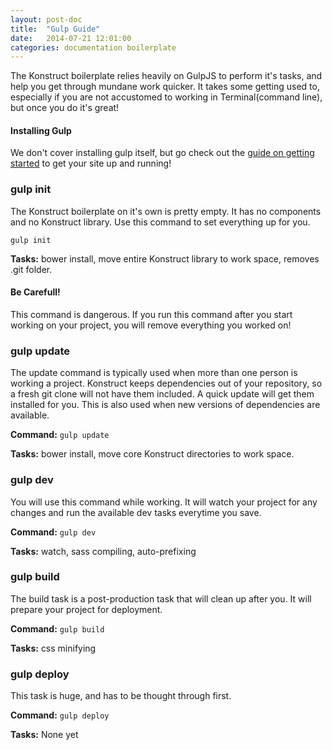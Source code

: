 ```yaml
---
layout: post-doc
title:  "Gulp Guide"
date:   2014-07-21 12:01:00
categories: documentation boilerplate
---
```


The Konstruct boilerplate relies heavily on GulpJS to perform it's tasks, and help you get through mundane work quicker. It takes some getting used to, especially if you are not accustomed to working in Terminal(command line), but once you do it's great!

<aside class="message info">
    <h4>Installing Gulp</h4>
    <p>We don't cover installing gulp itself, but go check out the <a href="{{ site.baseurl}}/getting-started/">guide on getting started</a> to get your site up and running!</p>
</aside>

### gulp init

The Konstruct boilerplate on it's own is pretty empty. It has no components and no Konstruct library. Use this command to set everything up for you. 

<code>gulp init</code>

**Tasks:** bower install, move entire Konstruct library to work space, removes .git folder.

<aside class="message warning">
    <h4>Be Carefull!</h4>
    <p>This command is dangerous. If you run this command after you start working on your project, you will remove everything you worked on!</p>
</aside>

### gulp update

The update command is typically used when more than one person is working a project. Konstruct keeps dependencies out of your repository, so a fresh git clone will not have them included. A quick update will get them installed for you. This is also used when new versions of dependencies are available.

**Command:** <code>gulp update</code>

**Tasks:** bower install, move core Konstruct directories to work space.

### gulp dev

You will use this command while working. It will watch your project for any changes and run the available dev tasks everytime you save. 

**Command:** <code>gulp dev</code>

**Tasks:** watch, sass compiling, auto-prefixing

### gulp build

The build task is a post-production task that will clean up after you. It will prepare your project for deployment.

**Command:** <code>gulp build</code>

**Tasks:** css minifying

### gulp deploy

This task is huge, and has to be thought through first.

**Command:** <code>gulp deploy</code>

**Tasks:** None yet
